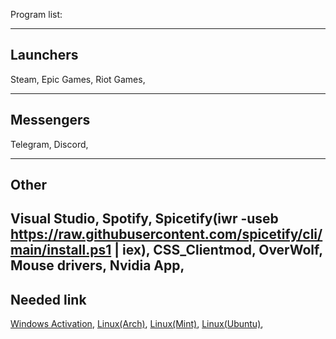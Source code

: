 Program list:

--------------------
Launchers
--------------------
Steam,
Epic Games,
Riot Games,

--------------------
Messengers
--------------------
Telegram,
Discord,

--------------------
Other
--------------------
Visual Studio,
Spotify,
Spicetify(iwr -useb https://raw.githubusercontent.com/spicetify/cli/main/install.ps1 | iex),
CSS_Clientmod,
OverWolf,
Mouse drivers,
Nvidia App,
--------------------
Needed link
--------------------
[Windows Activation](https://github.com/massgravel/Microsoft-Activation-Scripts),
[Linux(Arch)](https://archlinux.org/download/),
[Linux(Mint)](https://www.linuxmint.com/edition.php?id=316),
[Linux(Ubuntu)](https://ubuntu.com/download),
